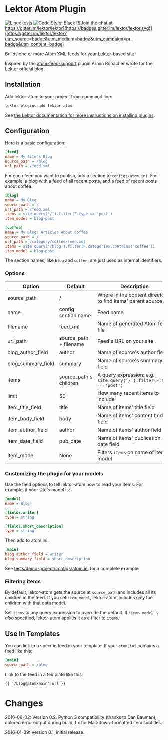 # Lektor Atom Plugin

![Linux tests](https://github.com/lektor/lektor-atom/workflows/Linux%20tests/badge.svg)
[![Code Style: Black](https://img.shields.io/badge/code%20style-black-000000.svg)](https://github.com/psf/black)
[![Join the chat at https://gitter.im/lektor/lektor](https://badges.gitter.im/lektor/lektor.svg)](https://gitter.im/lektor/lektor?utm_source=badge&utm_medium=badge&utm_campaign=pr-badge&utm_content=badge)

Builds one or more Atom XML feeds for your [Lektor](https://www.getlektor.com/)-based site.

Inspired by the [atom-feed-support](https://github.com/lektor/lektor-website/tree/master/packages/atom-feed-support) plugin Armin Ronacher wrote for the Lektor official blog.

## Installation

Add lektor-atom to your project from command line:

```sh
lektor plugins add lektor-atom
```

See [the Lektor documentation for more instructions on installing plugins](https://www.getlektor.com/docs/plugins/).

## Configuration

Here is a basic configuration:

```ini
[feed]
name = My Site's Blog
source_path = /blog
url_path = /feed.xml
```

For each feed you want to publish, add a section to `configs/atom.ini`. For example, a blog with a feed of all recent posts, and a feed of recent posts about coffee:

```ini
[blog]
name = My Blog
source_path = /
url_path = /feed.xml
items = site.query('/').filter(F.type == 'post')
item_model = blog-post

[coffee]
name = My Blog: Articles About Coffee
source_path = /
url_path = /category/coffee/feed.xml
items = site.query('/blog').filter(F.categories.contains('coffee'))
item_model = blog-post
```

The section names, like `blog` and `coffee`, are just used as internal identifiers.

### Options

|Option               | Default    | Description
|---------------------|------------|-------------------------------------------------------------------------
|source\_path         | /                      | Where in the content directory to find items' parent source
|name                 | config section name    | Feed name
|filename             | feed.xml               | Name of generated Atom feed file
|url\_path            | source_path + filename | Feed's URL on your site
|blog\_author\_field  | author                 | Name of source's author field
|blog\_summary\_field | summary                | Name of source's summary field
|items                | source_path's children | A query expression: e.g. `site.query('/').filter(F.type == 'post')`
|limit                | 50                     | How many recent items to include
|item\_title\_field   | title                  | Name of items' title field
|item\_body\_field    | body                   | Name of items' content body field
|item\_author\_field  | author                 | Name of items' author field
|item\_date\_field    | pub\_date              | Name of items' publication date field
|item\_model          | None                   | Filters `items` on name of items' model

### Customizing the plugin for your models

Use the field options to tell lektor-atom how to read your items. For example, if your site's model is:

```ini
[model]
name = Blog

[fields.writer]
type = string

[fields.short_description]
type = string
```

Then add to atom.ini:

```ini
[main]
blog_author_field = writer
blog_summary_field = short_description
```

See [tests/demo-project/configs/atom.ini](https://github.com/ajdavis/lektor-atom/blob/master/tests/demo-project/configs/atom.ini) for a complete example.

### Filtering items

By default, lektor-atom gets the source at `source_path` and includes all its children in the feed. If you set `item_model`, lektor-atom includes only the children with that data model.

Set `items` to any query expression to override the default. If `items_model` is *also* specified, lektor-atom applies it as a filter to `items`.

## Use In Templates

You can link to a specific feed in your template. If your `atom.ini` contains a feed like this:

```ini
[main]
source_path = /blog
```

Link to the feed in a template like this:

```
{{ '/blog@atom/main'|url }}
```

# Changes

2016-06-02: Version 0.2. Python 3 compatibility (thanks to Dan Bauman),
colored error output during build, fix for Markdown-formatted item subtitles.

2016-01-09: Version 0.1, initial release.
